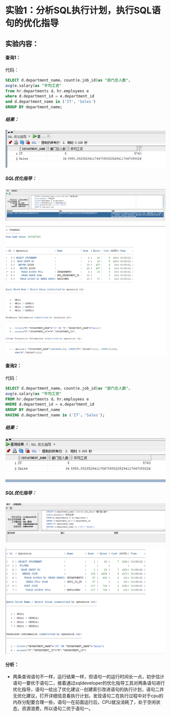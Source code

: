 # 实验1：分析SQL执行计划，执行SQL语句的优化指导
## 实验内容：
#### 查询1：
代码：
```sql
SELECT d.department_name，count(e.job_id)as "部门总人数"，
avg(e.salary)as "平均工资"
from hr.departments d，hr.employees e
where d.department_id = e.department_id
and d.department_name in ('IT'，'Sales')
GROUP BY department_name;
```
##### 结果：
![r1](https://github.com/evi9527/Oracle/blob/master/test1/reslut1.png)
##### SQL优化指导：
![r1up](https://github.com/evi9527/Oracle/blob/master/test1/reslut1up.png)

![r1upinfo](https://github.com/evi9527/Oracle/blob/master/test1/reslut1upinfo.png)
#### 查询2：
代码：
```sql
SELECT d.department_name，count(e.job_id)as "部门总人数"，
avg(e.salary)as "平均工资"
FROM hr.departments d，hr.employees e
WHERE d.department_id = e.department_id
GROUP BY department_name
HAVING d.department_name in ('IT'，'Sales');
```
##### 结果：
![r2](https://github.com/evi9527/Oracle/blob/master/test1/reslut2.png)
##### SQL优化指导：
![r2up](https://github.com/evi9527/Oracle/blob/master/test1/reslut2up.png)

![r2upinfo](https://github.com/evi9527/Oracle/blob/master/test1/reslut2upinfo.png)
#### 分析：
* 两条查询语句不一样，运行结果一样，但语句一的运行时间长一点，初步估计语句一要优于语句二，接着通过sqldeveloper的优化指导工具对两条语句进行优化指导，语句一给出了优化建议--创建索引改进语句的执行计划，语句二并无优化建议，打开详细信息看执行计划，发现语句二在执行过程中对于cpu的内存分配要合理一些，语句一在前面运行后，CPU就没消耗了，处于空闲状态，资源浪费，所以语句二优于语句一。
